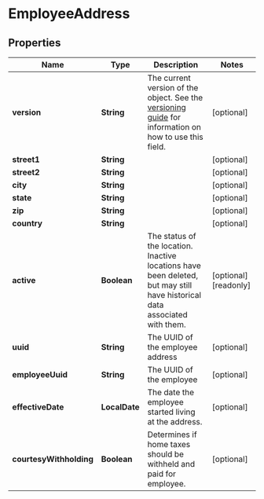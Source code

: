 

# EmployeeAddress


## Properties

| Name | Type | Description | Notes |
|------------ | ------------- | ------------- | -------------|
|**version** | **String** | The current version of the object. See the [versioning guide](https://docs.gusto.com/embedded-payroll/docs/idempotency) for information on how to use this field. |  [optional] |
|**street1** | **String** |  |  [optional] |
|**street2** | **String** |  |  [optional] |
|**city** | **String** |  |  [optional] |
|**state** | **String** |  |  [optional] |
|**zip** | **String** |  |  [optional] |
|**country** | **String** |  |  [optional] |
|**active** | **Boolean** | The status of the location. Inactive locations have been deleted, but may still have historical data associated with them. |  [optional] [readonly] |
|**uuid** | **String** | The UUID of the employee address |  [optional] |
|**employeeUuid** | **String** | The UUID of the employee |  [optional] |
|**effectiveDate** | **LocalDate** | The date the employee started living at the address. |  [optional] |
|**courtesyWithholding** | **Boolean** | Determines if home taxes should be withheld and paid for employee. |  [optional] |



